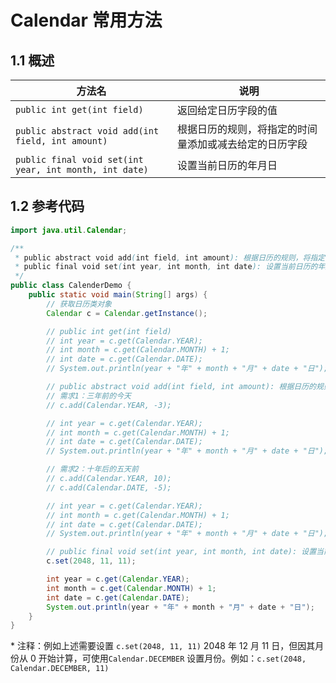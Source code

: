 # Calendar 常用方法

## 1.1 概述

| 方法名                                                 | 说明                                                   |
| ------------------------------------------------------ | ------------------------------------------------------ |
| `public int get(int field)`                            | 返回给定日历字段的值                                   |
| `public abstract void add(int field, int amount)`      | 根据日历的规则，将指定的时间量添加或减去给定的日历字段 |
| `public final void set(int year, int month, int date)` | 设置当前日历的年月日                                   |

## 1.2 参考代码

```java
import java.util.Calendar;

/**
 * public abstract void add(int field, int amount): 根据日历的规则，将指定的时间量添加或减去给定的日历字段
 * public final void set(int year, int month, int date): 设置当前日历的年月日
 */
public class CalenderDemo {
    public static void main(String[] args) {
        // 获取日历类对象
        Calendar c = Calendar.getInstance();

        // public int get(int field)
        // int year = c.get(Calendar.YEAR);
        // int month = c.get(Calendar.MONTH) + 1;
        // int date = c.get(Calendar.DATE);
        // System.out.println(year + "年" + month + "月" + date + "日");

        // public abstract void add(int field, int amount): 根据日历的规则，将指定的时间量添加或减去给定的日历字段
        // 需求1：三年前的今天
        // c.add(Calendar.YEAR, -3);

        // int year = c.get(Calendar.YEAR);
        // int month = c.get(Calendar.MONTH) + 1;
        // int date = c.get(Calendar.DATE);
        // System.out.println(year + "年" + month + "月" + date + "日");

        // 需求2：十年后的五天前
        // c.add(Calendar.YEAR, 10);
        // c.add(Calendar.DATE, -5);

        // int year = c.get(Calendar.YEAR);
        // int month = c.get(Calendar.MONTH) + 1;
        // int date = c.get(Calendar.DATE);
        // System.out.println(year + "年" + month + "月" + date + "日");

        // public final void set(int year, int month, int date): 设置当前日历的年月日
        c.set(2048, 11, 11);

        int year = c.get(Calendar.YEAR);
        int month = c.get(Calendar.MONTH) + 1;
        int date = c.get(Calendar.DATE);
        System.out.println(year + "年" + month + "月" + date + "日");
    }
}
```

\* 注释：例如上述需要设置 `c.set(2048, 11, 11)` 2048 年 12 月 11 日，但因其月份从 0 开始计算，可使用`Calendar.DECEMBER` 设置月份。例如：`c.set(2048, Calendar.DECEMBER, 11)`

